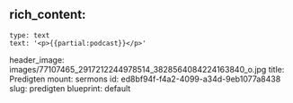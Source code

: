 rich_content:
  -
    type: text
    text: '<p>{{partial:podcast}}</p>'
header_image: images/77107465_2917212244978514_3828564084224163840_o.jpg
title: Predigten
mount: sermons
id: ed8bf94f-f4a2-4099-a34d-9eb1077a8438
slug: predigten
blueprint: default
